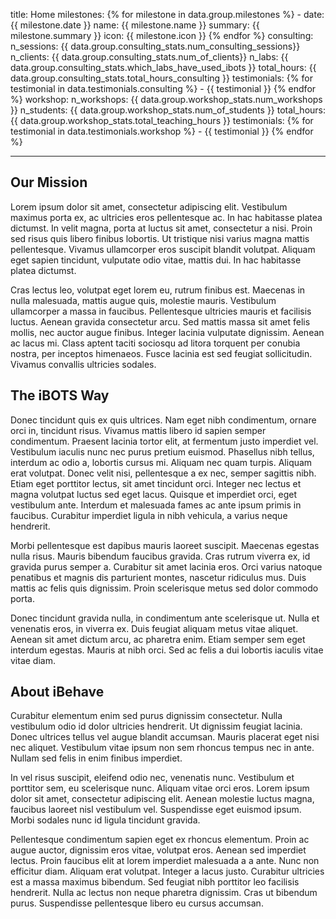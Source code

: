 title: Home
milestones:
    {% for milestone in data.group.milestones %}
    - date: {{ milestone.date }}
      name: {{ milestone.name }}
      summary: {{ milestone.summary }}
      icon: {{ milestone.icon }}
    {% endfor %}
consulting: 
    n_sessions: {{ data.group.consulting_stats.num_consulting_sessions}}
    n_clients: {{ data.group.consulting_stats.num_of_clients}}
    n_labs: {{ data.group.consulting_stats.which_labs_have_used_ibots }}
    total_hours: {{ data.group.consulting_stats.total_hours_consulting }}
    testimonials:
    {% for testimonial in data.testimonials.consulting %}
        - {{ testimonial }}
    {% endfor %}
workshop:
    n_workshops: {{ data.group.workshop_stats.num_workshops }}
    n_students: {{ data.group.workshop_stats.num_of_students }}
    total_hours: {{ data.group.workshop_stats.total_teaching_hours }}
    testimonials:
    {% for testimonial in data.testimonials.workshop %}
        - {{ testimonial }}
    {% endfor %}

---

## Our Mission
Lorem ipsum dolor sit amet, consectetur adipiscing elit. Vestibulum maximus porta ex, ac ultricies eros pellentesque ac. In hac habitasse platea dictumst. In velit magna, porta at luctus sit amet, consectetur a nisi. Proin sed risus quis libero finibus lobortis. Ut tristique nisi varius magna mattis pellentesque. Vivamus ullamcorper eros suscipit blandit volutpat. Aliquam eget sapien tincidunt, vulputate odio vitae, mattis dui. In hac habitasse platea dictumst.

Cras lectus leo, volutpat eget lorem eu, rutrum finibus est. Maecenas in nulla malesuada, mattis augue quis, molestie mauris. Vestibulum ullamcorper a massa in faucibus. Pellentesque ultricies mauris et facilisis luctus. Aenean gravida consectetur arcu. Sed mattis massa sit amet felis mollis, nec auctor augue finibus. Integer lacinia vulputate dignissim. Aenean ac lacus mi. Class aptent taciti sociosqu ad litora torquent per conubia nostra, per inceptos himenaeos. Fusce lacinia est sed feugiat sollicitudin. Vivamus convallis ultricies sodales.

## The iBOTS Way
Donec tincidunt quis ex quis ultrices. Nam eget nibh condimentum, ornare orci in, tincidunt risus. Vivamus mattis libero id sapien semper condimentum. Praesent lacinia tortor elit, at fermentum justo imperdiet vel. Vestibulum iaculis nunc nec purus pretium euismod. Phasellus nibh tellus, interdum ac odio a, lobortis cursus mi. Aliquam nec quam turpis. Aliquam erat volutpat. Donec velit nisi, pellentesque a ex nec, semper sagittis nibh. Etiam eget porttitor lectus, sit amet tincidunt orci. Integer nec lectus et magna volutpat luctus sed eget lacus. Quisque et imperdiet orci, eget vestibulum ante. Interdum et malesuada fames ac ante ipsum primis in faucibus. Curabitur imperdiet ligula in nibh vehicula, a varius neque hendrerit.

Morbi pellentesque est dapibus mauris laoreet suscipit. Maecenas egestas nulla risus. Mauris bibendum faucibus gravida. Cras rutrum viverra ex, id gravida purus semper a. Curabitur sit amet lacinia eros. Orci varius natoque penatibus et magnis dis parturient montes, nascetur ridiculus mus. Duis mattis ac felis quis dignissim. Proin scelerisque metus sed dolor commodo porta.

Donec tincidunt gravida nulla, in condimentum ante scelerisque ut. Nulla et venenatis eros, in viverra ex. Duis feugiat aliquam metus vitae aliquet. Aenean sit amet dictum arcu, ac pharetra enim. Etiam semper sem eget interdum egestas. Mauris at nibh orci. Sed ac felis a dui lobortis iaculis vitae vitae diam.

## About iBehave

Curabitur elementum enim sed purus dignissim consectetur. Nulla vestibulum odio id dolor ultricies hendrerit. Ut dignissim feugiat lacinia. Donec ultrices tellus vel augue blandit accumsan. Mauris placerat eget nisi nec aliquet. Vestibulum vitae ipsum non sem rhoncus tempus nec in ante. Nullam sed felis in enim finibus imperdiet.

In vel risus suscipit, eleifend odio nec, venenatis nunc. Vestibulum et porttitor sem, eu scelerisque nunc. Aliquam vitae orci eros. Lorem ipsum dolor sit amet, consectetur adipiscing elit. Aenean molestie luctus magna, faucibus laoreet nisl vestibulum vel. Suspendisse eget euismod ipsum. Morbi sodales nunc id ligula tincidunt gravida.

Pellentesque condimentum sapien eget ex rhoncus elementum. Proin ac augue auctor, dignissim eros vitae, volutpat eros. Aenean sed imperdiet lectus. Proin faucibus elit at lorem imperdiet malesuada a a ante. Nunc non efficitur diam. Aliquam erat volutpat. Integer a lacus justo. Curabitur ultricies est a massa maximus bibendum. Sed feugiat nibh porttitor leo facilisis hendrerit. Nulla ac lectus non neque pharetra dignissim. Cras ut bibendum purus. Suspendisse pellentesque libero eu cursus accumsan.